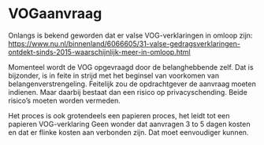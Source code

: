 # VOGaanvraag

Onlangs is bekend geworden dat er valse VOG-verklaringen in omloop zijn: https://www.nu.nl/binnenland/6066605/31-valse-gedragsverklaringen-ontdekt-sinds-2015-waarschijnlijk-meer-in-omloop.html

Momenteel wordt de VOG opgevraagd door de belanghebbende zelf. Dat is bijzonder, is in feite in strijd met het beginsel van voorkomen van belangenverstrengeling. Feitelijk zou de opdrachtgever de aanvraag moeten indienen. Maar daarbij bestaat dan een risico op privacyschending. Beide risico’s moeten worden vermeden.

Het proces is ook grotendeels een papieren proces, het leidt tot een papieren VOG-verklaring
Geen wonder dat aanvragen 3 to 5 dagen kosten en dat er flinke kosten aan verbonden zijn. Dat moet eenvoudiger kunnen.

